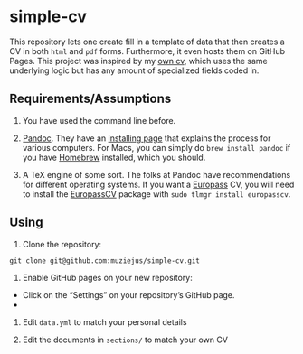 # simple-cv

This repository lets one create fill in a template of data that then creates a
CV in both `html` and `pdf` forms. Furthermore, it even hosts them on GitHub
Pages. This project was inspired by my [own cv](http://cv.moacir.com), which
uses the same underlying logic but has any amount of specialized fields coded
in.

## Requirements/Assumptions

1. You have used the command line before. 

1. [Pandoc](https://pandoc.org/). They have an [installing
   page](https://pandoc.org/installing.html) that explains the process for
   various computers. For Macs, you can simply do `brew install pandoc` if you
   have [Homebrew](http://brew.sh) installed, which you should.

1. A TeX engine of some sort. The folks at Pandoc have recommendations for
   different operating systems. If you want a
   [Europass](https://europass.cedefop.europa.eu/) CV, you will need to
   install the
   [EuropassCV](https://www.ctan.org/tex-archive/macros/latex/contrib/europasscv)
   package with `sudo tlmgr install europasscv`.

## Using

1. Clone the repository:

`git clone git@github.com:muziejus/simple-cv.git`

1. Enable GitHub pages on your new repository:
  * Click on the “Settings” on your repository’s GitHub page.
  * 

1. Edit `data.yml` to match your personal details

1. Edit the documents in `sections/` to match your own CV
